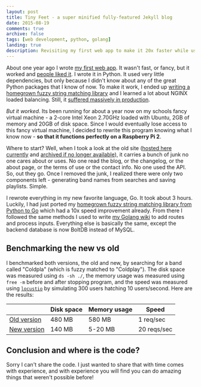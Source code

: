 ```yaml
---
layout: post
title: Tiny Feet - a super minified fully-featured Jekyll blog
date: 2015-08-19
comments: true
archive: false
tags: [web development, python, golang]
landing: true
description: Revisiting my first web app to make it 20x faster while using 70% less disk space, and 97% less disk space.
---
```


About one year ago I wrote [my first web app](/2015/04/25/my-first-web-app-a-music-recommendation-and-playlist-generation-service). It wasn't fast, or fancy, but it worked and [people liked it](https://www.reddit.com/r/InternetIsBeautiful/comments/3455li/type_any_band_name_and_get_a_link_that_plays/). I wrote it in Python. It used very little dependencies, but only because I didn't know about any of the great Python packages that I know of now. To make it work, I ended up [writing a homegrown fuzzy string matching library](/faster-string-matching/) and I learned a lot about NGINX loaded balancing. Still, it [suffered massively in production](/a-visualization-of-my-hug-of-death/index.html).

*But it worked*. Its been running for about a year now on my schools fancy virtual machine - a 2-core Intel Xeon 2.70GHz loaded with Ubuntu, 2GB of memory and 20GB of disk space. Since I would eventually lose access to this fancy virtual machine, I decided to rewrite this program knowing what I know now - **so that it functions perfectly on a Raspberry Pi 2**.

Where to start? Well, when I took a look at the old site ([hosted here currently](http://musicninja.duckdns.org/) and [archived if no longer available](https://web.archive.org/web/20160131203756/http://www.musicsuggestions.ninja/)), it carries a bunch of junk no one cares about or uses. No one read the blog, or the changelog, or the about page, or the terms of use or the contact info. No one used the API. So, out they go. Once I removed the junk, I realized there were only two components left - generating band names from searches and saving playlists. Simple.

I rewrote everything in my new favorite language, Go. It took about 3 hours. Luckily,  I had just ported my [homegrown fuzzy string matching library from Python to Go](/really-fast-fuzzy-string-matching/) which had a 10x speed improvement already. From there I followed the same methods I used to write [my Golang wiki](https://github.com/schollz/awwkoala) to add routes and process inputs. Everything else is basically the same, except the backend database is now BoltDB instead of MySQL.

## Benchmarking the new vs old

I benchmarked both versions, the old and new, by searching for a band called "Coldpla" (which is fuzzy matched to "Coldplay"). The disk space was measured using `ds -sh ./`, the memory usage was measured using `free -m` before and after stopping program, and the speed was measured using [`locustio`](http://locust.io/) by simulating 300 users hatching 10 users/second. Here are the results:


| | Disk space | Memory usage | Speed |
| ------------------| ------------------| ------------------| ------------------|
| [Old version](http://musicninja.duckdns.org/) | 480 MB | 580 MB | 1 req/sec |
| [New version](https://www.musicsuggestions.ninja/) | 140 MB | 5-20 MB | 20 reqs/sec |

## Conclusion and where is the code?

Sorry I can't share the code. I just wanted to share that with time comes with experience, and with experience you will find you can do amazing things that weren't possible before!
